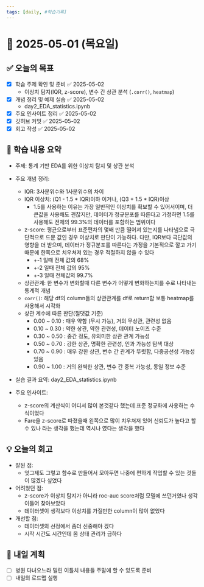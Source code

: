 ```yaml
---
tags: [daily, #학습기록]
---
```


# 📅 2025-05-01 (목요일)

## ✅ 오늘의 목표
- [x] 학습 주제 확인 및 준비 ✅ 2025-05-02
	- 이상치 탐지(IQR, z-score), 변수 간 상관 분석 (`.corr()`, `heatmap`)
- [x] 개념 정리 및 예제 실습 ✅ 2025-05-02
	- day2_EDA_statistics.ipynb
- [x] 주요 인사이트 정리 ✅ 2025-05-02
- [x] 깃허브 커밋 ✅ 2025-05-02
- [x] 회고 작성 ✅ 2025-05-02

## 🧠 학습 내용 요약
- 주제: 통계 기반 EDA를 위한 이상치 탐지 및 상관 분석
- 주요 개념 정리: 
	- IQR: 3사분위수와 1사분위수의 차이
	- IQR 이상치: (Q1 - 1.5 * IQR)이하 이거나, (Q3 + 1.5 * IQR)이상
		- 1.5를 사용하는 이유는 가장 일반적인 이상치를 확보할 수 있어서이며, 더 큰값을 사용해도 괜찮지만, 데이터가 정규분포를 따른다고 가정하면 1.5를 사용해도 전체의 99.3%의 데이터를 포함하는 범위이다
	- z-score: 평균으로부터 표준편차의 몇배 만큼 떨어져 있는지를 나타냄으로 극단적으로 드문 값인 경우 이상치로 판단이 가능하다. 다만, IQR보다 극단값의 영향을 더 받으며, 데이터가 정규분포를 따른다는 가정을 기본적으로 깔고 가기 때문에 한쪽으로 치우쳐져 있는 경우 적절하지 않을 수 있다
		- +-1 일때 전체 값의 68%
		- +-2 일때 전체 값의 95%
		- +-3 일때 전체값의 99.7%
	- 상관관계: 한 변수가 변화할때 다른 변수가 어떻게 변화하는지를 수로 나타내는 통계적 개념
	- `corr()`: 해당 df의 column들의 상관관계를 df로 return함 보통 heatmap를 사용해서 시각화
	- 상관 계수에 따른 판단(절댓값 기준)
		- 0.00 ~ 0.10 : 매우 약함 (무시 가능), 거의 무상관, 관련성 없음
		- 0.10 ~ 0.30 : 약한 상관, 약한 관련성, 데이터 노이즈 수준
		- 0.30 ~ 0.50 : 중간 정도, 유의미한 상관 관계 가능성
		- 0.50 ~ 0.70 : 강한 상관, 명확한 관련성, 인과 가능성 탐색 대상
		- 0.70 ~ 0.90 : 매우 강한 상관, 변수 간 관계가 뚜렷함, 다중공선성 가능성 있음
		- 0.90 ~ 1.00 : 거의 완벽한 상관, 변수 간 중복 가능성, 동일 정보 수준
		
- 실습 결과 요약: day2_EDA_statistics.ipynb
- 주요 인사이트:
	- z-score의 계산식이 어디서 많이 본것같다 했는데 표준 정규화에 사용하는 수식이었다
	- Fare을 z-score로 따졌을때 왼쪽으로 많이 치우쳐저 있어 신뢰도가 높다고 할수 있나 라는 생각을 했는데 역시나 였다는 생각을 했다

## 💡 오늘의 회고
- 잘된 점:
	- 엊그제도 그렇고 함수로 만들어서 모아두면 나중에 편하게 작업할 수 있는 것들이 많겠다 싶었다
- 어려웠던 점:
	- z-score가 이상치 탐지가 아니라 roc-auc score처럼 모델에 쓰던거였나 생각이들어 찾아보았다
	- 데이터셋이 생각보다 이상치를 가질만한 column이 많이 없었다
- 개선할 점:
	- 데이터셋의 선정에서 좀더 신중해야 겠다
	- 시작 시간도 시간인데 몸 상태 관리가 급하다

## 🔁 내일 계획
- [ ] 병원 다녀오느라 밀린 이틀치 내용들 주말에 할 수 있도록 준비
- [ ] 내일의 로드맵 실행
